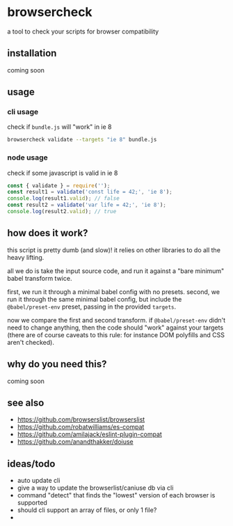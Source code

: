 # browsercheck

a tool to check your scripts for browser compatibility

## installation

coming soon


## usage

### cli usage

check if `bundle.js` will "work" in ie 8
```bash
browsercheck validate --targets "ie 8" bundle.js
```

### node usage

check if some javascript is valid in ie 8
```javascript
const { validate } = require('');
const result1 = validate('const life = 42;', 'ie 8');
console.log(result1.valid); // false
const result2 = validate('var life = 42;', 'ie 8');
console.log(result2.valid); // true
```


## how does it work?

this script is pretty dumb (and slow)! it relies on other libraries to do all the heavy lifting.

all we do is take the input source code, and run it against a "bare minimum" babel transform twice.

first, we run it through a minimal babel config with no presets.
second, we run it through the same minimal babel config, but include the `@babel/preset-env` preset, passing in the provided `targets`.

now we compare the first and second transform. if `@babel/preset-env` didn't need to change anything, then the code should "work"
against your targets (there are of course caveats to this rule: for instance DOM polyfills and CSS aren't checked).


## why do you need this?

coming soon


## see also

- https://github.com/browserslist/browserslist
- https://github.com/robatwilliams/es-compat
- https://github.com/amilajack/eslint-plugin-compat
- https://github.com/anandthakker/doiuse


## ideas/todo

- auto update cli
- give a way to update the browserlist/caniuse db via cli
- command "detect" that finds the "lowest" version of each browser is supported
- should cli support an array of files, or only 1 file?
- 
